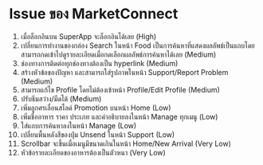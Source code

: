 # Issue ของ MarketConnect
1.	เมื่อล็อกอินบน SuperApp จะล็อกอินได้เลย (High)
2.	เปลี่ยนการทำงานของกล่อง Search ในหน้า Food เป็นการค้นหาที่แสดงผลลัพธ์เป็นแถบโดยสามารถกดเข้าไปดูรายละเอียดเมื่อกดเลือกผลลัพธ์การค้นหาได้เลย (Medium)
3.	ช่องทางการติดต่อทุกช่องทางต้องเป็น hyperlink (Medium)
4.	สร้างหัวข้อของปัญหา และสามารถใส่รูปภาพในหน้า Support/Report Problem (Medium) 
5.	สามารถแก้ไข Profile โดยไม่ต้องเข้าหน้า Profile/Edit Profile (Medium) 
6.	ปรับธีมสว่าง/มืดได้ (Medium) 
7.	เพิ่มลูกศรเลื่อนสไลด์ Promotion บนหน้า Home (Low) 
8.	เพิ่มชื่ออาหาร ราคา ประเภท และคำอธิบายลงในหน้า Manage ทุกเมนู (Low) 
9.	ใส่แถบการค้นหาลงในหน้า Manage (Low) 
10.	เปลี่ยนพื้นหลังสีของปุ่ม Unsend ในหน้า Support (Low) 
11.	Scrollbar จะขึ้นเมื่อเมนูมีขนาดเกินในหน้า Home/New Arrival (Very Low) 
12.	หัวข้อรายละเอียดของอาหารต้องเป็นตัวหนา (Very Low) 
